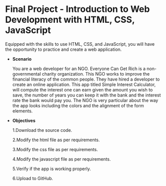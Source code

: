 #  Final Project - Introduction to Web Development with HTML, CSS, JavaScript
Equipped with the skills to use HTML, CSS, and JavaScript, you will have the opportunity to practice and create a web application.

- **Scenario** 

  You are a web developer for an NGO. Everyone Can Get Rich is a non-governmental charity organization. This NGO works to improve the financial literacy of the common people. They have hired a developer to create an online application. This app titled Simple Interest Calculator, will compute the interest one can earn given the amount you wish to save, the number of years you can keep it with the bank and the interest rate the bank would pay you.
  The NGO is very particular about the way the app looks including the colors and the alignment of the form elements.

- **Objectives** 

  1.Download the source code.
  
  2.Modify the html file as per requirements.
  
  3.Modify the css file as per requirements.
  
  4.Modify the javascript file as per requirements.
  
  5.Verify if the app is working properly.
  
  6.Upload to GitHub.

